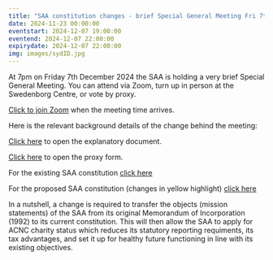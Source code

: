 ```yaml
---
title: "SAA constitution changes - brief Special General Meeting Fri 7th Dec 2024, 7pm"
date: 2024-11-23 00:00:00
eventstart: 2024-12-07 19:00:00
eventend: 2024-12-07 22:00:00
expirydate: 2024-12-07 22:00:00
img: images/sydID.jpg
---
```


At 7pm on Friday 7th December 2024 the SAA is holding a very brief Special General Meeting. You can attend via Zoom, turn up in person at the Swedenborg Centre, or vote by proxy.

[Click to join Zoom](https://us02web.zoom.us/j/89935897712?pwd=VnZLZGxzK0NCcmJzdVplQkx0OUc5Zz09) when the meeting time arrives.

Here is the relevant background details of the change behind the meeting:

[Click here](https://static.swedenborg.com.au/pdf/fliers/saasgm20241207constitution.pdf) to open the explanatory document.

[Click here](https://static.swedenborg.com.au/pdf/fliers/saasgm20241207proxy.pdf) to open the proxy form.

For the existing SAA constitution [click here](https://static.swedenborg.com.au/pdf/constitution.pdf)

For the proposed SAA constitution (changes in yellow highlight) [click here](https://static.swedenborg.com.au/pdf/newconstitution.pdf)

In a nutshell, a change is required to transfer the objects (mission statements) of the SAA from its original Memorandum of Incorporation (1992) to its current constitution. This will then allow the SAA to apply for ACNC charity status which reduces its statutory reporting requiments, its tax advantages, and set it up for healthy future functioning in line with its existing objectives.
